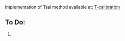 Implementation of Tsai method available at: [T-calibration](https://bitbucket.org/TrafficAndRoads/tanalyst/downloads/)

## To Do:
1. 
